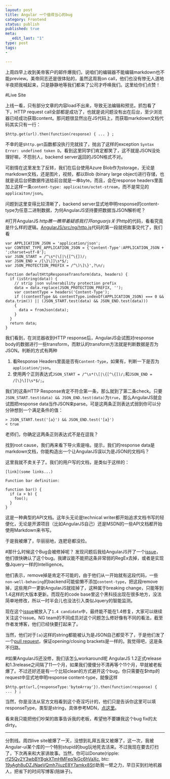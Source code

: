 ```yaml
--- 
layout: post
title: Angular 一个值得当心的bug
category: Frontend
status: publish 
published: true
meta: 
  _edit_last: "1"
type: post
tags: 
- 

---
```


上周四早上收到美帝客户的邮件爆我们，说咱们的编辑器不能编辑markdown也不能preview。美帝同志还是很体贴的，虽然这周我on call，他们也没有惨无人道地半夜把我喊起来，只是静静地等我们都来了公司才呼唤我们。这里给你们点赞！

#Live Site

上线一看，只有部分文章的内容load不出来，导致无法编辑和预览。抓包看了下，HTTP request call全部都是成功了，也就是说问题没有出在后台，至少浏览器已经成功获取content。那问题很显然出在JS代码上，而获取markdown文档代码其实只有一行：
    
    $http.get(url).then(function(response) { ... } ;

不幸的是`$http.get`函数都没执行完就挂了，抛出了这样的exception `Syntax Error: undefined token D`。看到这里同学们肯定都笑了，这不就是JSON没处理好嘛，不怨别人，backend server返回的JSON格式不对。

可剧情在这里发生了反转，我们在后台使用Azure Blob作为storage，无论是markdown文档，还是图片，视频，都以Blob (binary large object)进行存储，也就是说后台把数据传送给前台就是一串byte。而且，会在response headers里面加上这样一条`content-type: applicaiton/octet-stream`，而不是常见的`applicaiton/json`。

问题到这里变得比较清晰了，backend server显式地申明response的content-type为任意二进制数据，为何AngularJS坚持要把数据当JSON解析呢？

#打开AngularJS $http 瞧一瞧
带着疑惑我打开anguarjs关于$http的代码，看看究竟是什么样的逻辑。[AngularJS/src/ng/http.js](https://github.com/angular/angular.js/blob/master/src/ng/http.js)代码的第一段就把故事交代了，我们看


    var APPLICATION_JSON = 'application/json';
    var CONTENT_TYPE_APPLICATION_JSON = {'Content-Type':APPLICATION_JSON + ';charset=utf-8'};
    var JSON_START = /^\s*(\[|\{[^\{])/;
    var JSON_END = /[\}\]]\s*$/;
    var JSON_PROTECTION_PREFIX = /^\)\]\}',?\n/;

    function defaultHttpResponseTransform(data, headers) {
      if (isString(data)) {
        // strip json vulnerability protection prefix
        data = data.replace(JSON_PROTECTION_PREFIX, '');
        var contentType = headers('Content-Type');
        if ((contentType && contentType.indexOf(APPLICATION_JSON) === 0 && data.trim()) || (JSON_START.test(data) && JSON_END.test(data))) 
        {
          data = fromJson(data);
        }
      }
      return data;
    }


我们看到，在浏览器收到HTTP response后，AngularJS会试图对response body的数据进行一些transform，而默认的transform方法就是判断数据是否为JSON。判断的方式有两种

1. 看Response Headers里面是否有`Content-Type`，如果有，判断一下是否为`application/json`。
2. 使用两个正则表达式`JSON_START = /^\s*(\[|\{[^\{])/;`和`JSON_END = /[\}\]]\s*$/;`。

我们的这条HTTP Response肯定不符合第一条，那么就到了第二条check。只要`JSON_START.test(data) && JSON_END.test(data)`为`true`，那么AngularJS就会试图把response data当作JSON来parse。可是这两条正则表达式弱到你可以分分钟想到一个满足条件的值：


    > JSON_START.test('[a}') && JSON_END.test('[a}')
    < true

老师们，你确定这两条正则表达式不是在逗我？

找到root cause，我们再来看下导火索是啥。提示，我们的response data是markdown文档，你能构造出一个让AngularJS误以为是JSON的文档吗？

这里我就不卖关子了。我们的用户写的文档，是类似于这样的：


    [link](some links...)

    Function bar definition:

    function bar() {
      if (a > b) {
        foo();
      }
    }
    

这是一种典型的API文档。这年头无论是technical writer都开始追求文档书写的轻便化，无论是开源项目（比如AngularJS自己）还是MSDN的一些API文档都开始使用Markdown来书写。

于是我被爆了，华丽丽地，连肥皂都没捡。

#那什么时候这个Bug会被修掉呢？
发现问题后我给AngularJS开了一个[issue](https://github.com/angular/angular.js/issues/10349)，他们很快确认了这个bug。我建议能不能把这条非常弱的RegEx去掉，或者是实现像Jquery一样的Intelligence。

他们表示，remove掉是肯定不可能的，由于他们从一开始就有这段代码，一些`non-well-behaving`的backend可能偷懒不添加`content-type`，把这段remove掉，这些用户一更新AngularJS就挂掉了，这种属于breaking change，只能等到1.4这样的大版本更新。而现在的code base里这个黑科技出现在很多地方，没法简单地修改，所以一时半会儿也没法引入类似Jquery的智能监测。

现在这个[issue](https://github.com/angular/angular.js/issues/10349)被放入了`1.4 candidate`中，最终能不能在1.4修复，大家可以继续关注这个issue。NG team的不同成员对这个问题怎么修好像有不同的看法，截至作者发博客，他们已经快要打起来了。

当然，他们对于`[a}`这样的string都能被认为是JSON自己都受不了，于是他们发了一个[pull request](https://github.com/angular/angular.js/blob/master/src/ng/http.js)，保证opening/closing brackets是一样的。我觉得吧，这是条不归路。

#如果AngularJS还没修，我们该怎么workaround呢
AngularJS 1.2正式release和1.3release之间隔了11一个月，如果我们傻傻分不清再等个11个月，早就被老板爆了。不过还好还是有一个比较clean的方式避开这个bug，你只需要在$http的request中显式地申明response content-type，就像这样


    $http.get(url,{responseType:'byteArray'}).then(function(response) { ... } ;


当然，你是没法从官方文档看到这个奇淫巧计的，他们只是告诉你这里可以填responseType，类型是string，具体参考MDN，[点这里](https://developer.mozilla.org/en-US/docs/DOM/XMLHttpRequest#responseType)。

看来我只能把他们吵架的故事告诉我的老板，希望他不要嫌我这个bug fix的太dirty。

--------
分割线。周四live site被爆了一天，没想到礼拜五我又被爆了，这一次，我被Angular-ui某个库的一个特别stupid的bug玩地死去活来。不过我现在要去打扫了，下次再来和大家讲故事。当然，你可以Donate(ripple: [rf25Qv2Y3wbBYBgkXTmHMFeq1kGc6hVaXc](https://rippletrade.com/#/send?to=rf25Qv2Y3wbBYBgkXTmHMFeq1kGc6hVaXc), btc: [19yAgh8uDZJNaeVQmh7iiuzE8Y7amkx8St](bitcoin:19yAgh8uDZJNaeVQmh7iiuzE8Y7amkx8St))助我一臂之力，早日买到扫地机器人，把省下的时间写博客(陪妹子)。
